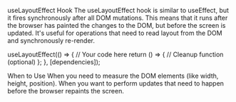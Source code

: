 useLayoutEffect Hook
The useLayoutEffect hook is similar to useEffect, but it fires synchronously after all DOM mutations. 
This means that it runs after the browser has painted the changes to the DOM,
but before the screen is updated. It's useful for operations that need to read layout from the DOM and synchronously re-render.

useLayoutEffect(() => {
  // Your code here
  return () => {
    // Cleanup function (optional)
  };
}, [dependencies]);


When to Use
When you need to measure the DOM elements (like width, height, position).
When you want to perform updates that need to happen before the browser repaints the screen.

